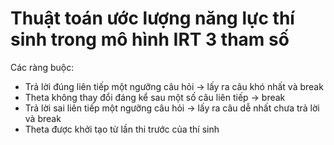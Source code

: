# Thuật toán ước lượng năng lực thí sinh trong mô hình IRT 3 tham số

Các ràng buộc:
- Trả lời đúng liên tiếp một ngưỡng câu hỏi -> lấy ra câu khó nhất và break
- Theta không thay đổi đáng kể sau một số câu liên tiếp -> break
- Trả lời sai liên tiếp một ngưỡng câu hỏi -> lấy ra câu dễ nhất chưa trả lời và break
- Theta được khởi tạo từ lần thi trước của thí sinh
